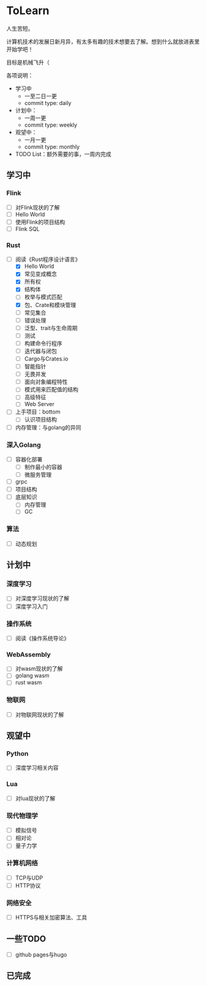 # ToLearn
人生苦短。

计算机技术的发展日新月异，有太多有趣的技术想要去了解。想到什么就放进表里开始学吧！

目标是机械飞升（


各项说明：
- 学习中
  - 一至二日一更
  - commit type: daily
- 计划中：
  - 一周一更
  - commit type: weekly
- 观望中：
  - 一月一更
  - commit type: monthly
- TODO List：额外需要的事，一周内完成

## 学习中

### Flink
- [ ] 对Flink现状的了解
- [ ] Hello World
- [ ] 使用Flink的项目结构
- [ ] Flink SQL

### Rust
- [ ] 阅读《Rust程序设计语言》
  - [x] Hello World
  - [x] 常见变成概念
  - [x] 所有权
  - [x] 结构体
  - [ ] 枚举与模式匹配
  - [x] 包、Crate和模块管理
  - [ ] 常见集合
  - [ ] 错误处理
  - [ ] 泛型、trait与生命周期
  - [ ] 测试
  - [ ] 构建命令行程序
  - [ ] 迭代器与闭包
  - [ ] Cargo与Crates.io
  - [ ] 智能指针
  - [ ] 无畏并发
  - [ ] 面向对象编程特性
  - [ ] 模式用来匹配值的结构
  - [ ] 高级特征
  - [ ] Web Server
- [ ] 上手项目：bottom
  - [ ] 认识项目结构
- [ ] 内存管理：与golang的异同 

### 深入Golang
- [ ] 容器化部署
  - [ ] 制作最小的容器
  - [ ] 微服务管理
- [ ] grpc
- [ ] 项目结构
- [ ] 底层知识
  - [ ] 内存管理
  - [ ] GC

### 算法
- [ ] 动态规划
## 计划中

### 深度学习
- [ ] 对深度学习现状的了解
- [ ] 深度学习入门

### 操作系统
- [ ] 阅读《操作系统导论》

### WebAssembly
- [ ] 对wasm现状的了解
- [ ] golang wasm
- [ ] rust wasm
### 物联网
- [ ] 对物联网现状的了解

## 观望中

### Python
- [ ] 深度学习相关内容

### Lua
- [ ] 对lua现状的了解
### 现代物理学
- [ ] 模拟信号
- [ ] 相对论
- [ ] 量子力学

### 计算机网络
- [ ] TCP与UDP
- [ ] HTTP协议

### 网络安全
- [ ] HTTPS与相关加密算法、工具 
## 一些TODO
- [ ] github pages与hugo

## 已完成